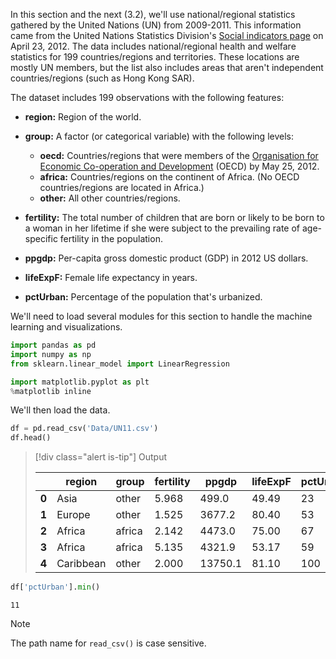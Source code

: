 In this section and the next (3.2), we'll use national/regional statistics gathered by the United Nations (UN) from 2009-2011. This information came from the United Nations Statistics Division's [Social indicators page](https://unstats.un.org/unsd/demographic/products/socind/?azure-portal=true) on April 23, 2012. The data includes national/regional health and welfare statistics for 199 countries/regions and territories. These locations are mostly UN members, but the list also includes areas that aren't independent countries/regions (such as Hong Kong SAR).

The dataset includes 199 observations with the following features:

- **region:** Region of the world.
- **group:** A factor (or categorical variable) with the following levels:

  - **oecd:** Countries/regions that were members of the [Organisation for Economic Co-operation and Development](http://www.oecd.org) (OECD) by May 25, 2012.
  - **africa:** Countries/regions on the continent of Africa. (No OECD countries/regions are located in Africa.)
  - **other:** All other countries/regions.
- **fertility:** The total number of children that are born or likely to be born to a woman in her lifetime if she were subject to the prevailing rate of age-specific fertility in the population.
- **ppgdp:** Per-capita gross domestic product (GDP) in 2012 US dollars.
- **lifeExpF:** Female life expectancy in years.
- **pctUrban:** Percentage of the population that's urbanized.

We'll need to load several modules for this section to handle the machine learning and visualizations.

```python
import pandas as pd
import numpy as np
from sklearn.linear_model import LinearRegression
```

```python
import matplotlib.pyplot as plt
%matplotlib inline
```

We'll then load the data.

```python
df = pd.read_csv('Data/UN11.csv')
df.head()
```

> [!div class="alert is-tip"]
> Output
>
> |  | region | group | fertility | ppgdp | lifeExpF | pctUrban |
> | --- | --- | --- | --- | --- | --- | --- |
> | **0** | Asia | other | 5.968 | 499.0 | 49.49 | 23 |
> | **1** | Europe | other | 1.525 | 3677.2 | 80.40 | 53 |
> | **2** | Africa | africa | 2.142 | 4473.0 | 75.00 | 67 |
> | **3** | Africa | africa | 5.135 | 4321.9 | 53.17 | 59 |
> | **4** | Caribbean | other | 2.000 | 13750.1 | 81.10 | 100 |

```python
df['pctUrban'].min()
```

```Output
11
```

> [!NOTE]
> The path name for `read_csv()` is case sensitive.
